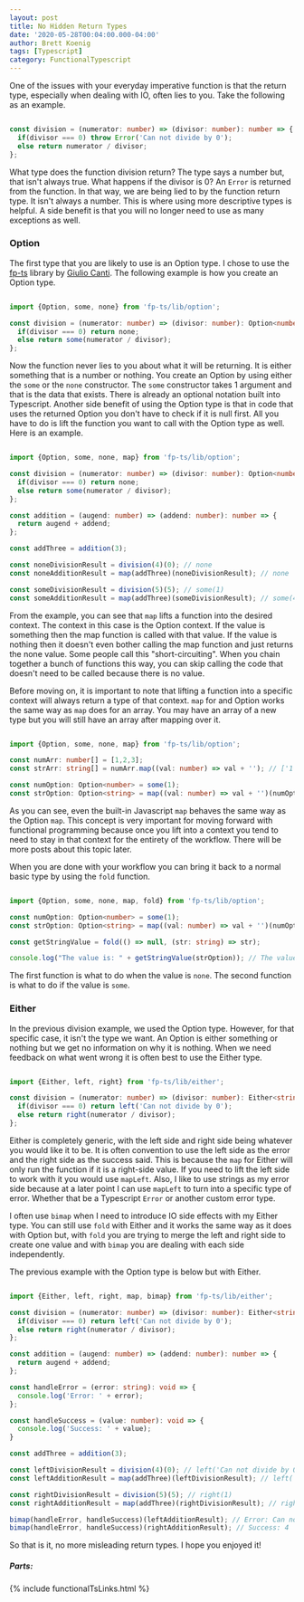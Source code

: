 ```yaml
---
layout: post
title: No Hidden Return Types
date: '2020-05-28T00:04:00.000-04:00'
author: Brett Koenig
tags: [Typescript]
category: FunctionalTypescript
---
```

One of the issues with your everyday imperative function is that the return type, especially when dealing with IO, often lies to you. Take the following as an example.
``` ts

const division = (numerator: number) => (divisor: number): number => {
  if(divisor === 0) throw Error('Can not divide by 0');
  else return numerator / divisor;
};
```

What type does the function division return? The type says a number but, that isn't always true. What happens if the divisor is 0? An `Error` is returned from the function. In that way, we are being lied to by the function return type. It isn't always a number. This is where using more descriptive types is helpful. A side benefit is that you will no longer need to use as many exceptions as well. 

### Option
The first type that you are likely to use is an Option type. I chose to use the [fp-ts](https://github.com/gcanti/fp-ts) library by [Giulio Canti](https://github.com/gcanti). The following example is how you create an Option type.

``` ts

import {Option, some, none} from 'fp-ts/lib/option';

const division = (numerator: number) => (divisor: number): Option<number> => {
  if(divisor === 0) return none;
  else return some(numerator / divisor);
};
```

Now the function never lies to you about what it will be returning. It is either something that is a number or nothing. You create an Option by using either the `some` or the `none` constructor. The `some` constructor takes 1 argument and that is the data that exists. There is already an optional notation built into Typescript. Another side benefit of using the Option type is that in code that uses the returned Option you don't have to check if it is null first. All you have to do is lift the function you want to call with the Option type as well. Here is an example.
``` ts

import {Option, some, none, map} from 'fp-ts/lib/option';

const division = (numerator: number) => (divisor: number): Option<number> => {
  if(divisor === 0) return none;
  else return some(numerator / divisor);
};

const addition = (augend: number) => (addend: number): number => {
  return augend + addend;
};

const addThree = addition(3);

const noneDivisionResult = division(4)(0); // none
const noneAdditionResult = map(addThree)(noneDivisionResult); // none

const someDivisionResult = division(5)(5); // some(1)
const someAdditionResult = map(addThree)(someDivisionResult); // some(4)
```

From the example, you can see that `map` lifts a function into the desired context. The context in this case is the Option context. If the value is something then the map function is called with that value. If the value is nothing then it doesn't even bother calling the map function and just returns the none value. Some people call this "short-circuiting". When you chain together a bunch of functions this way, you can skip calling the code that doesn't need to be called because there is no value.

Before moving on, it is important to note that lifting a function into a specific context will always return a type of that context. `map` for and Option works the same way as `map` does for an array. You may have an array of a new type but you will still have an array after mapping over it.
``` ts

import {Option, some, none, map} from 'fp-ts/lib/option';

const numArr: number[] = [1,2,3];
const strArr: string[] = numArr.map((val: number) => val + ''); // ['1','2','3']

const numOption: Option<number> = some(1);
const strOption: Option<string> = map((val: number) => val + '')(numOption); // some("1")
```

As you can see, even the built-in Javascript `map` behaves the same way as the Option `map`. This concept is very important for moving forward with functional programming because once you lift into a context you tend to need to stay in that context for the entirety of the workflow. There will be more posts about this topic later.

When you are done with your workflow you can bring it back to a normal basic type by using the `fold` function.
``` ts

import {Option, some, none, map, fold} from 'fp-ts/lib/option';

const numOption: Option<number> = some(1);
const strOption: Option<string> = map((val: number) => val + '')(numOption); // some("1")

const getStringValue = fold(() => null, (str: string) => str);

console.log("The value is: " + getStringValue(strOption)); // The value is: 1
```

The first function is what to do when the value is `none`. The second function is what to do if the value is `some`.

### Either
In the previous division example, we used the Option type. However, for that specific case, it isn't the type we want. An Option is either something or nothing but we get no information on why it is nothing. When we need feedback on what went wrong it is often best to use the Either type.
``` ts

import {Either, left, right} from 'fp-ts/lib/either';

const division = (numerator: number) => (divisor: number): Either<string, number> => {
  if(divisor === 0) return left('Can not divide by 0');
  else return right(numerator / divisor);
};
```

Either is completely generic, with the left side and right side being whatever you would like it to be. It is often convention to use the left side as the error and the right side as the success said. This is because the `map` for Either will only run the function if it is a right-side value. If you need to lift the left side to work with it you would use `mapLeft`. Also, I like to use strings as my error side because at a later point I can use `mapLeft` to turn into a specific type of error. Whether that be a Typescript `Error` or another custom error type.

I often use `bimap` when I need to introduce IO side effects with my Either type. You can still use `fold` with Either and it works the same way as it does with Option but, with `fold` you are trying to merge the left and right side to create one value and with `bimap` you are dealing with each side independently. 

The previous example with the Option type is below but with Either.
``` ts

import {Either, left, right, map, bimap} from 'fp-ts/lib/either';

const division = (numerator: number) => (divisor: number): Either<string, number> => {
  if(divisor === 0) return left('Can not divide by 0');
  else return right(numerator / divisor);
};

const addition = (augend: number) => (addend: number): number => {
  return augend + addend;
};

const handleError = (error: string): void => {
  console.log('Error: ' + error);
};

const handleSuccess = (value: number): void => {
  console.log('Success: ' + value);
}

const addThree = addition(3);

const leftDivisionResult = division(4)(0); // left('Can not divide by 0')
const leftAdditionResult = map(addThree)(leftDivisionResult); // left('Can not divide by 0')

const rightDivisionResult = division(5)(5); // right(1)
const rightAdditionResult = map(addThree)(rightDivisionResult); // right(4)

bimap(handleError, handleSuccess)(leftAdditionResult); // Error: Can not divide by 0
bimap(handleError, handleSuccess)(rightAdditionResult); // Success: 4
```

So that is it, no more misleading return types. I hope you enjoyed it!

##### Parts:
{% include functionalTsLinks.html %}